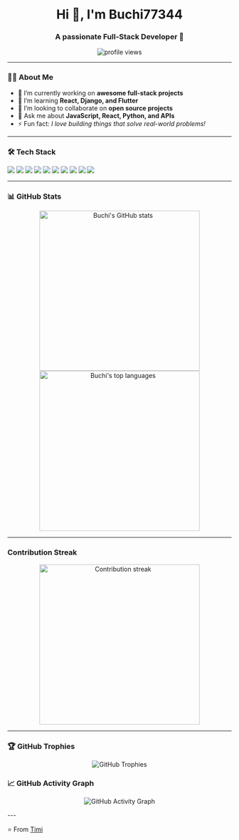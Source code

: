<!-- Profile README for Timi -->

<h1 align="center">Hi 👋, I'm Buchi77344 </h1>
<h3 align="center">A passionate Full-Stack Developer 🚀</h3>

<p align="center">
  <img src="https://komarev.com/ghpvc/?username=Timi&label=Profile%20views&color=0e75b6&style=flat" alt="profile views" />
</p>

---

### 👨‍💻 About Me
- 🔭 I’m currently working on **awesome full-stack projects**  
- 🌱 I’m learning **React, Django, and Flutter**  
- 👯 I’m looking to collaborate on **open source projects**  
- 💬 Ask me about **JavaScript, React, Python, and APIs**  
- ⚡ Fun fact: *I love building things that solve real-world problems!*  

---

### 🛠️ Tech Stack
<p align="left">
  <!-- Languages -->
  <img src="https://img.shields.io/badge/Python-3776AB?style=for-the-badge&logo=python&logoColor=white"/>
  <img src="https://img.shields.io/badge/JavaScript-F7DF1E?style=for-the-badge&logo=javascript&logoColor=black"/>
  <img src="https://img.shields.io/badge/TypeScript-3178C6?style=for-the-badge&logo=typescript&logoColor=white"/>
  <img src="https://img.shields.io/badge/HTML5-E34F26?style=for-the-badge&logo=html5&logoColor=white"/>
  <img src="https://img.shields.io/badge/CSS3-1572B6?style=for-the-badge&logo=css3&logoColor=white"/>
  
  <!-- Frameworks -->
  <img src="https://img.shields.io/badge/React-20232A?style=for-the-badge&logo=react&logoColor=61DAFB"/>
  <img src="https://img.shields.io/badge/Django-092E20?style=for-the-badge&logo=django&logoColor=green"/>
  <img src="https://img.shields.io/badge/Flutter-02569B?style=for-the-badge&logo=flutter&logoColor=white"/>
  
  <!-- Databases -->
  <img src="https://img.shields.io/badge/PostgreSQL-316192?style=for-the-badge&logo=postgresql&logoColor=white"/>
  <img src="https://img.shields.io/badge/MySQL-005C84?style=for-the-badge&logo=mysql&logoColor=white"/>
</p>

---

### 📊 GitHub Stats

<p align="center">
  <img src="https://github-readme-stats.vercel.app/api?username=Buchi77344&show_icons=true&theme=radical&include_all_commits=true" alt="Buchi's GitHub stats" width="360" />
  <img src="https://github-readme-stats.vercel.app/api/top-langs/?username=Buchi77344&layout=compact&theme=radical&langs_count=8" alt="Buchi's top languages" width="360" />
</p>


---

###  Contribution Streak

<p align="center">
  <img src="https://github-readme-streak-stats-eight.vercel.app?user=Buchi77344&theme=radical&hide_border=true" alt="Contribution streak" width="360" />
</p>


---
### 🏆 GitHub Trophies
<p align="center">
  <img src="https://github-profile-trophy.vercel.app/?username=Buchi77344&theme=radical&no-frame=true&margin-w=15&row=1&column=6" alt="GitHub Trophies"/>
</p>

### 📈 GitHub Activity Graph
<p align="center">
  <img src="https://github-readme-activity-graph.vercel.app/graph?username=Buchi77344&theme=radical&hide_border=true" alt="GitHub Activity Graph"/>
</p>
---

⭐️ From [Timi](https://github.com/Buchi77344)
